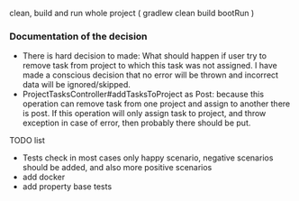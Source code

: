 clean, build and run whole project ( gradlew clean build bootRun  )

### Documentation of the decision

- There is hard decision to made: What should happen if user try to remove task from project to which this task was not
  assigned. I have made a conscious decision that no error will be thrown and incorrect data will be ignored/skipped.
- ProjectTasksController#addTasksToProject as Post: because this operation can remove task from one project and assign
  to another there is post. If this operation will only assign task to project, and throw exception in case of error,
  then probably there should be put.

TODO list

- Tests check in most cases only happy scenario, negative scenarios should be added, and also more positive scenarios
- add docker
- add property base tests
